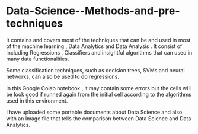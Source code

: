 # Data-Science--Methods-and-pre-techniques
It contains and covers most of the techniques that can be and used in most of the machine learning , Data Analytics and Data Analysis . It consist of including Regressions , Classifiers and insightful algorithms that can used in many data functionalities.

Some classification techniques, such as decision trees, SVMs and neural networks, can also be used to do regressions.

In this Google Colab notebook , it may contain some errors but the cells will be look good if runned again from the initial cell according to the algorithms used in this environment.

I have uploaded some portable documents about Data Science and also with an Image file that tells the comparison between Data Science and Data Analytics.
